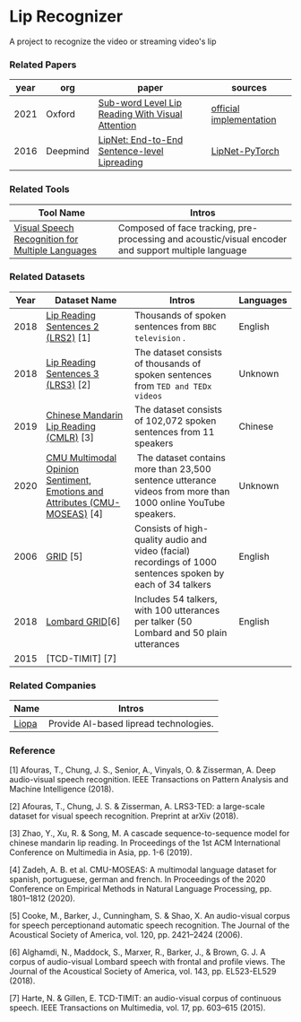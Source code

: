# Lip Recognizer
A project to recognize the video or streaming video's lip 


### Related Papers
| year | org | paper  | sources |
| ---- | --- | -----  | ------- |
| 2021 | Oxford | [Sub-word Level Lip Reading With Visual Attention](https://arxiv.org/pdf/2110.07603v2.pdf) | [official implementation](https://github.com/prajwalkr/vtp) |
| 2016 | Deepmind | [LipNet: End-to-End Sentence-level Lipreading](https://arxiv.org/pdf/1611.01599.pdf) | [LipNet-PyTorch](https://github.com/VIPL-Audio-Visual-Speech-Understanding/LipNet-PyTorch)| 

### Related Tools
| Tool Name | Intros |
| --------- | ------ |
| [Visual Speech Recognition for Multiple Languages](https://github.com/mpc001/Visual_Speech_Recognition_for_Multiple_Languages#introduction)| Composed of face tracking, pre-processing and acoustic/visual encoder and support multiple language| 
### Related Datasets
| Year | Dataset Name | Intros | Languages | 
|----- | ----- |-----| ----- |
|2018 | [Lip Reading Sentences 2 (LRS2)](https://www.robots.ox.ac.uk/~vgg/data/lip_reading/lrs2.html) [1] | Thousands  of spoken sentences from `BBC television` .| English  |
| 2018 | [Lip Reading Sentences 3 (LRS3)](https://www.robots.ox.ac.uk/~vgg/data/lip_reading/lrs3.html) [2] | The dataset consists of thousands of spoken sentences from `TED and TEDx videos` | Unknown |
|2019| [Chinese Mandarin Lip Reading (CMLR)](https://www.vipazoo.cn/CMLR.html) [3]| The dataset consists of 102,072 spoken sentences from 11 speakers| Chinese |
|2020 | [CMU Multimodal Opinion Sentiment, Emotions and Attributes (CMU-MOSEAS)](http://multicomp.cs.cmu.edu/resources/cmu-mosei-dataset/) [4] |  The dataset contains more than 23,500 sentence utterance videos from more than 1000 online YouTube speakers. | Unknown|
| 2006 | [GRID](https://zenodo.org/record/3625687) [5] | Consists of high-quality audio and video (facial) recordings of 1000 sentences spoken by each of 34 talkers | English| 
| 2018 | [Lombard GRID](https://spandh.dcs.shef.ac.uk//avlombard/)[6]|Includes 54 talkers, with 100 utterances per talker (50 Lombard and 50 plain utterances| English| 
|2015 | [TCD-TIMIT] [7]| | |

### Related Companies
| Name | Intros | 
| ---- | ------ |
| [Liopa](https://liopa.ai/) | Provide AI-based lipread technologies.|

### Reference

[1] Afouras, T., Chung, J. S., Senior, A., Vinyals, O. & Zisserman, A. Deep audio-visual speech recognition. IEEE Transactions on Pattern Analysis and Machine Intelligence (2018).

[2] Afouras, T., Chung, J. S. & Zisserman, A. LRS3-TED: a large-scale dataset for visual speech recognition. Preprint at arXiv (2018).

[3] Zhao, Y., Xu, R. & Song, M. A cascade sequence-to-sequence model for chinese mandarin lip reading. In Proceedings of the 1st ACM International Conference on Multimedia in Asia, pp. 1-6 (2019).

[4] Zadeh, A. B. et al. CMU-MOSEAS: A multimodal language dataset for spanish, portuguese, german and french. In Proceedings of the 2020 Conference on Empirical Methods in Natural Language Processing, pp. 1801–1812 (2020).

[5] Cooke, M., Barker, J., Cunningham, S. & Shao, X. An audio-visual corpus for speech perceptionand automatic speech recognition. The Journal of the Acoustical Society of America, vol. 120, pp. 2421–2424 (2006).

[6] Alghamdi, N., Maddock, S., Marxer, R., Barker, J., & Brown, G. J. A corpus of audio-visual Lombard speech with frontal and profile views. The Journal of the Acoustical Society of America, vol. 143, pp. EL523-EL529 (2018).

[7] Harte, N. & Gillen, E. TCD-TIMIT: an audio-visual corpus of continuous speech. IEEE Transactions on Multimedia, vol. 17, pp. 603–615 (2015).
